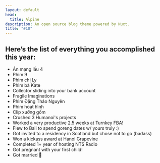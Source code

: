 ```yaml
---
layout: default
head:
  title: Alpine
description: An open source blog theme powered by Nuxt.
title: "#10"
---
```


## Here’s the list of everything you accomplished this year: 

- Án mạng lầu 4 
- Phim 9
- Phim chị Ly 
- Phim bà Kate
- Collector sliding into your bank account 
- Fragile Imaginations
- Phim Đặng Thảo Nguyên
- Phim hoạt hình 
- Clip xưởng gốm
- Crushed 3 Humanoi's projects
- Worked a very productive 2.5 weeks at Turnkey FBA! 
- Flew to Bali to spend goreng dates w/ yours truly :) 
- Got invited to a residency in Scotland but chose not to go (badass) 
- Won a kickass award at Hanoi Grapevine 
- Completed 1+ year of hosting NTS Radio
- Got pregnant with your first child! 
- Got married 🥹
